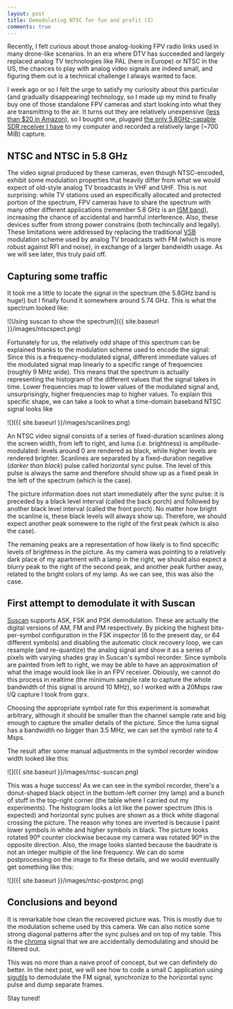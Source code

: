 ```yaml
---
layout: post
title: Demodulating NTSC for fun and profit (I)
comments: true
---
```


Recently, I felt curious about those analog-looking FPV radio links used in many drone-like scenarios. In an era where DTV has succeeded and largely replaced analog TV technologies like PAL (here in Europe) or NTSC in the US, the chances to play with analog video signals are indeed small, and figuring them out is a technical challenge I always wanted to face.

I week ago or so I felt the urge to satisfy my curiosity about this particular (and gradually disappearing) technology, so I made up my mind to finally buy one of those standalone FPV cameras and start looking into what they are transmitting to the air. It turns out they are relatively unexpensive ([less than $20 in Amazon](https://www.amazon.com/s/ref=nb_sb_ss_c_1_10?url=search-alias%3Daps&field-keywords=fpv+camera&sprefix=fpv+camera%2Caps%2C299&crid=LXQGS4PWNU0A)), so I bought one, plugged [the only 5.8GHz-capable SDR receiver I have](https://greatscottgadgets.com/hackrf/) to my computer and recorded a relatively large (~700 MiB) capture.

## NTSC and NTSC in 5.8 GHz
The video signal produced by these cameras, even though NTSC-encoded, exhibit some modulation properties that heavily differ from what we would expect of old-style analog TV broadcasts in VHF and UHF. This is not surprising: while TV stations used an especifically allocated and protected portion of the spectrum, FPV cameras have to share the spectrum with many other different applications (remember 5.8 GHz is an [ISM band](https://en.wikipedia.org/wiki/ISM_band)), increasing the chance of accidental and harmful interference. Also, these devices suffer from strong power constrains (both techincally and legally). These limitations were addressed by replacing the traditional [VSB](https://en.wikipedia.org/wiki/Single-sideband_modulation#Vestigial_sideband_(VSB)) modulation scheme used by analog TV broadcasts with FM (which is more robust against RFI and noise), in exchange of a larger bandwidth usage. As we will see later, this truly paid off.


## Capturing some traffic
It took me a little to locate the signal in the spectrum (the 5.8GHz band is huge!) but I finally found it somewhere around 5.74 GHz. This is what the spectrum looked like:

![Using suscan to show the spectrum]({{ site.baseurl }}/images/ntscspect.png) 

Fortunately for us, the relatively odd shape of this spectrum can be explained thanks to the modulation scheme used to encode the signal: Since this is a frequency-modulated signal, different immediate values of the modulated signal map linearly to a specific range of frequencies (roughly 9 MHz wide). This means that the spectrum is actually representing the histogram of the different values that the signal takes in time. Lower frequencies map to lower values of the modulated signal and, unsurprisingly, higher frequencies map to higher values. To explain this specific shape, we can take a look to what a time-domain baseband NTSC signal looks like

![]({{ site.baseurl }}/images/scanlines.png) 

An NTSC video signal consists of a series of fixed-duration scanlines along the screen width, from left to right, and luma (i.e. brightness) is amplitude-modulated: levels around 0 are rendered as black, while higher levels are rendered brighter. Scanlines are separated by a fixed-duration negative (_darker than black_) pulse called horizontal sync pulse. The level of this pulse is always the same and therefore should show up as a fixed peak in the left of the spectrum (which is the case).

The picture information does not start immediately after the sync pulse: it is preceded by a black level interval (called the back porch) and followed by another black level interval (called the front porch). No matter how bright the scanline is, these black levels will always show up. Therefore, we should expect another peak somewere to the right of the first peak (which is also the case).

The remaining peaks are a representation of how likely is to find spcecific levels of brightness in the picture. As my camera was pointing to a relatively dark place of my apartment with a lamp in the right, we should also expect a blurry peak to the right of the second peak, and another peak further away, related to the bright colors of my lamp. As we can see, this was also the case.


## First attempt to demodulate it with Suscan
[Suscan](https://github.com/BatchDrake/suscan) supports ASK, FSK and PSK demodulation. These are actually the digital versions of AM, FM and PM respectively. By picking the highest bits-per-symbol configuration in the FSK inspector (6 to the present day, or 64 different symbols) and disabling the automatic clock recovery loop, we can resample (and re-quantize) the analog signal and show it as a series of pixels with varying shades gray in Suscan's symbol recorder. Since symbols are painted from left to right, we may be able to have an approximation of what the image would look like in an FPV receiver. Obiously, we cannot do this process in realtime (the minimum sample rate to capture the whole bandwidth of this signal is around 10 MHz), so I worked with a 20Msps raw I/Q capture I took from gqrx. 

Choosing the appropriate symbol rate for this experiment is somewhat arbitrary, although it should be smaller than the channel sample rate and big enough to capture the smaller details of the picture. Since the luma signal has a bandwidth no bigger than 3.5 MHz, we can set the symbol rate to 4 Msps.

The result after some manual adjustments in the symbol recorder window width looked like this:

![]({{ site.baseurl }}/images/ntsc-suscan.png) 

This was a huge success! As we can see in the symbol recorder, there's a donut-shaped black object in the bottom-left corner (my lamp) and a bunch of stuff in the top-right corner (the table where I carried out my experiments). The histogram looks a lot like the power spectrum (this is expected) and horizontal sync pulses are shown as a thick white diagonal crossing the picture. The reason why tones are inverted is because I paint lower symbols in white and higher symbols in black. The picture looks rotated 90º counter clockwise because my camera was rotated 90º in the opposite direction. Also, the image looks slanted because the baudrate is not an integer multiple of the line frequency.  We can do some postprocessing on the image to fix these details, and we would eventually get something like this:

![]({{ site.baseurl }}/images/ntsc-postproc.png) 

## Conclusions and beyond
It is remarkable how clean the recovered picture was. This is mostly due to the modulation scheme used by this camera. We can also notice some strong diagonal patterns after the sync pulses and on top of my table. This is the [chroma](https://en.wikipedia.org/wiki/Chrominance) signal that we are accidentally demodulating and should be filtered out. 

 This was no more than a naive proof of concept, but we can definitely do better. In the next post, we will see how to code a small C application using [sigutils](https://github.com/BatchDrake/sigutils) to demodulate the FM signal, synchronize to the horizontal sync pulse and dump separate frames.

Stay tuned!


